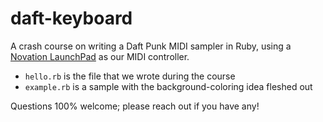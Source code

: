 # daft-keyboard

A crash course on writing a Daft Punk MIDI sampler in Ruby, using a [Novation LaunchPad](https://global.novationmusic.com/launch/launchpad) as our MIDI controller.

* `hello.rb` is the file that we wrote during the course
* `example.rb` is a sample with the background-coloring idea fleshed out

Questions 100% welcome; please reach out if you have any!
